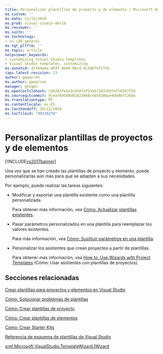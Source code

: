 ```yaml
---
title: Personalizar plantillas de proyecto y de elemento | Microsoft Docs
ms.custom: ''
ms.date: 11/15/2016
ms.prod: visual-studio-dev14
ms.reviewer: ''
ms.suite: ''
ms.technology:
- vs-ide-general
ms.tgt_pltfrm: ''
ms.topic: article
helpviewer_keywords:
- customizing Visual Studio templates
- Visual Studio templates, customizing
ms.assetid: d7344a0a-d93f-4b69-bbc4-0c2d67ef272b
caps.latest.revision: 13
author: gewarren
ms.author: gewarren
manager: ghogen
ms.openlocfilehash: c26203fe5a3cd187ef53a573d31697ef16567f59
ms.sourcegitcommit: 9ceaf69568d61023868ced59108ae4dd46f720ab
ms.translationtype: MT
ms.contentlocale: es-ES
ms.lasthandoff: 10/12/2018
ms.locfileid: "49234278"
---
```

# <a name="customizing-project-and-item-templates"></a>Personalizar plantillas de proyectos y de elementos
[!INCLUDE[vs2017banner](../includes/vs2017banner.md)]

Una vez que se han creado las plantillas de proyecto y elemento, puede personalizarlas aún más para que se adapten a sus necesidades.  
  
 Por ejemplo, puede realizar las tareas siguientes:  
  
-   Modificar y exportar una plantilla existente como una plantilla personalizada.  
  
     Para obtener más información, vea [Cómo: Actualizar plantillas existentes](../ide/how-to-update-existing-templates.md).  
  
-   Pasar parámetros personalizados en una plantilla para reemplazar los valores existentes.  
  
     Para más información, vea [Cómo: Sustituir parámetros en una plantilla](../ide/how-to-substitute-parameters-in-a-template.md).  
  
-   Personalizar los asistentes que crean proyectos a partir de plantillas.  
  
     Para obtener más información, vea [How to: Use Wizards with Project Templates](../extensibility/how-to-use-wizards-with-project-templates.md) (Cómo: Usar asistentes con plantillas de proyectos).  
  
## <a name="related-sections"></a>Secciones relacionadas  
 [Crear plantillas para proyectos y elementos en Visual Studio](../ide/creating-project-and-item-templates.md)  
  
 [Cómo: Solucionar problemas de plantillas](../ide/how-to-troubleshoot-templates.md)  
  
 [Cómo: Crear plantillas de proyecto](../ide/how-to-create-project-templates.md)  
  
 [Cómo: Crear plantillas de elementos](../ide/how-to-create-item-templates.md)  
  
 [Cómo: Crear Starter Kits](../ide/how-to-create-starter-kits.md)  
  
 [Referencia de esquema de plantillas de Visual Studio](../extensibility/visual-studio-template-schema-reference.md)  
  
 <xref:Microsoft.VisualStudio.TemplateWizard.IWizard>



